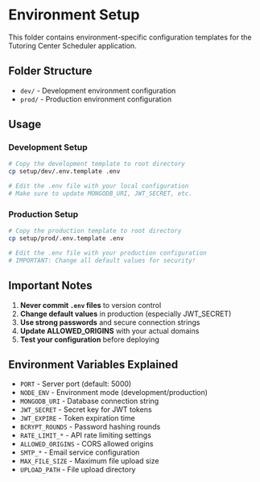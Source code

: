 # Environment Setup

This folder contains environment-specific configuration templates for the Tutoring Center Scheduler application.

## Folder Structure

- `dev/` - Development environment configuration
- `prod/` - Production environment configuration

## Usage

### Development Setup
```bash
# Copy the development template to root directory
cp setup/dev/.env.template .env

# Edit the .env file with your local configuration
# Make sure to update MONGODB_URI, JWT_SECRET, etc.
```

### Production Setup
```bash
# Copy the production template to root directory
cp setup/prod/.env.template .env

# Edit the .env file with your production configuration
# IMPORTANT: Change all default values for security!
```

## Important Notes

1. **Never commit `.env` files** to version control
2. **Change default values** in production (especially JWT_SECRET)
3. **Use strong passwords** and secure connection strings
4. **Update ALLOWED_ORIGINS** with your actual domains
5. **Test your configuration** before deploying

## Environment Variables Explained

- `PORT` - Server port (default: 5000)
- `NODE_ENV` - Environment mode (development/production)
- `MONGODB_URI` - Database connection string
- `JWT_SECRET` - Secret key for JWT tokens
- `JWT_EXPIRE` - Token expiration time
- `BCRYPT_ROUNDS` - Password hashing rounds
- `RATE_LIMIT_*` - API rate limiting settings
- `ALLOWED_ORIGINS` - CORS allowed origins
- `SMTP_*` - Email service configuration
- `MAX_FILE_SIZE` - Maximum file upload size
- `UPLOAD_PATH` - File upload directory
